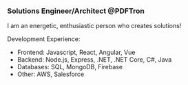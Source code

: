 ### Solutions Engineer/Architect @PDFTron

I am an energetic, enthusiastic person who creates solutions! 

Development Experience:
- Frontend: Javascript, React, Angular, Vue
- Backend: Node.js, Express, .NET, .NET Core, C#, Java
- Databases: SQL, MongoDB, Firebase
- Other: AWS, Salesforce
